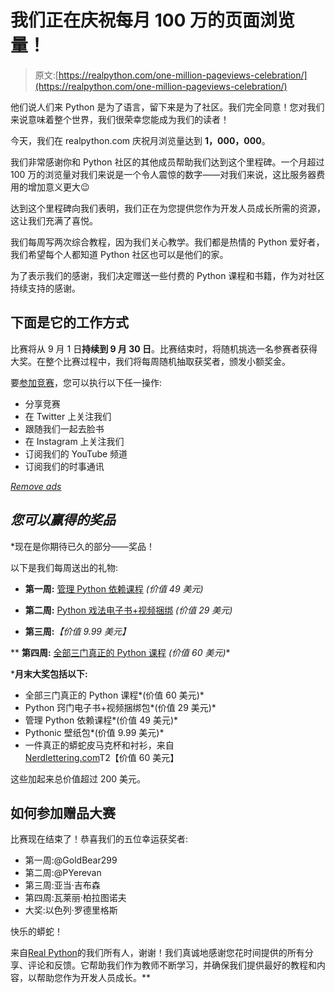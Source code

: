 # 我们正在庆祝每月 100 万的页面浏览量！

> 原文:[https://realpython.com/one-million-pageviews-celebration/](https://realpython.com/one-million-pageviews-celebration/)

他们说人们来 Python 是为了语言，留下来是为了社区。我们完全同意！您对我们来说意味着整个世界，我们很荣幸您能成为我们的读者！

今天，我们在 realpython.com 庆祝月浏览量达到 **1，000，000**。

我们非常感谢你和 Python 社区的其他成员帮助我们达到这个里程碑。一个月超过 100 万的浏览量对我们来说是一个令人震惊的数字——对我们来说，这比服务器费用的增加意义更大😉

达到这个里程碑向我们表明，我们正在为您提供您作为开发人员成长所需的资源，这让我们充满了喜悦。

我们每周写两次综合教程，因为我们关心教学。我们都是热情的 Python 爱好者，我们希望每个人都知道 Python 社区也可以是他们的家。

为了表示我们的感谢，我们决定赠送一些付费的 Python 课程和书籍，作为对社区持续支持的感谢。

## 下面是它的工作方式

比赛将从 9 月 1 日**持续到 9 月 30 日**。比赛结束时，将随机挑选一名参赛者获得大奖。在整个比赛过程中，我们将每周随机抽取获奖者，颁发小额奖金。

要[参加竞赛](https://realpython.com/giveaway)，您可以执行以下任一操作:

*   分享竞赛
*   在 Twitter 上关注我们
*   跟随我们一起去脸书
*   在 Instagram 上关注我们
*   订阅我们的 YouTube 频道
*   订阅我们的时事通讯

[*Remove ads*](/account/join/)

## *您可以赢得的奖品*

 *现在是你期待已久的部分——奖品！

以下是我们每周送出的礼物:

*   **第一周:** [管理 Python 依赖课程](https://realpython.com/products/managing-python-dependencies/) *(价值 49 美元)*

*   **第二周:** [Python 戏法电子书+视频捆绑](https://realpython.com/products/python-tricks-book/) *(价值 29 美元)*

*   **第三周:**[](https://realpython.com/products/pythonic-wallpapers/)*【价值 9.99 美元】*

**   **第四周:** [全部三门真正的 Python 课程](https://realpython.com/products/real-python-course/) *(价值 60 美元)** 

 ***月末大奖包括以下:**

*   全部三门真正的 Python 课程*(价值 60 美元)*
*   Python 窍门电子书+视频捆绑包*(价值 29 美元)*
*   管理 Python 依赖课程*(价值 49 美元)*
*   Pythonic 壁纸包*(价值 9.99 美元)*
*   一件真正的蟒蛇皮马克杯和衬衫，来自[Nerdlettering.com](https://nerdlettering.com/)T2【价值 60 美元】

这些加起来总价值超过 200 美元。

## 如何参加赠品大赛

比赛现在结束了！恭喜我们的五位幸运获奖者:

*   第一周:@GoldBear299
*   第二周:@PYerevan
*   第三周:亚当·吉布森
*   第四周:瓦莱丽·柏拉图诺夫
*   大奖:以色列·罗德里格斯

快乐的蟒蛇！

来自[Real Python](https://realpython.com/team/)的我们所有人，谢谢！我们真诚地感谢您花时间提供的所有分享、评论和反馈。它帮助我们作为教师不断学习，并确保我们提供最好的教程和内容，以帮助您作为开发人员成长。**